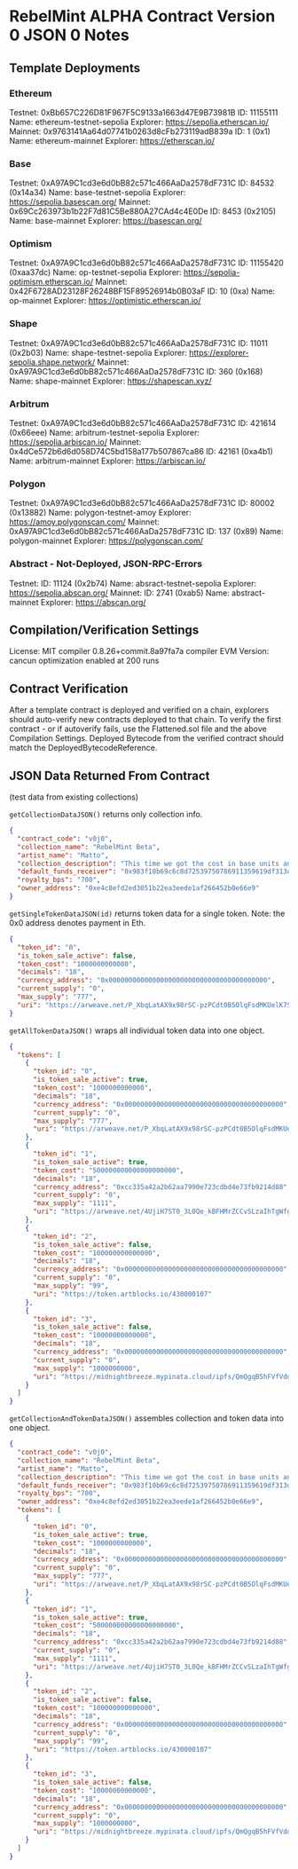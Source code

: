 # RebelMint ALPHA Contract Version 0 JSON 0 Notes 

## Template Deployments
### Ethereum
Testnet: 0xBb657C226D81F967F5C9133a1663d47E9B73981B
  ID: 11155111
  Name: ethereum-testnet-sepolia
  Explorer: https://sepolia.etherscan.io/
Mainnet: 0x9763141Aa64d07741b0263d8cFb273119adB839a
  ID: 1 (0x1)
  Name: ethereum-mainnet
  Explorer: https://etherscan.io/


### Base
Testnet: 0xA97A9C1cd3e6d0bB82c571c466AaDa2578dF731C
  ID: 84532 (0x14a34)
  Name: base-testnet-sepolia
  Explorer: https://sepolia.basescan.org/
Mainnet: 0x69Cc263973b1b22F7d81C5Be880A27CAd4c4E0De
  ID: 8453 (0x2105)
  Name: base-mainnet
  Explorer: https://basescan.org/


### Optimism
Testnet: 0xA97A9C1cd3e6d0bB82c571c466AaDa2578dF731C
  ID: 11155420 (0xaa37dc)
  Name: op-testnet-sepolia
  Explorer: https://sepolia-optimism.etherscan.io/
Mainnet: 0x42F6728AD23128F26248BF15F89526914b0B03aF
  ID: 10 (0xa)
  Name: op-mainnet
  Explorer: https://optimistic.etherscan.io/


### Shape
Testnet: 0xA97A9C1cd3e6d0bB82c571c466AaDa2578dF731C
  ID: 11011 (0x2b03)
  Name: shape-testnet-sepolia
  Explorer: https://explorer-sepolia.shape.network/
Mainnet: 0xA97A9C1cd3e6d0bB82c571c466AaDa2578dF731C
  ID: 360 (0x168)
  Name: shape-mainnet
  Explorer: https://shapescan.xyz/


### Arbitrum 
Testnet: 0xA97A9C1cd3e6d0bB82c571c466AaDa2578dF731C
  ID: 421614 (0x66eee)
  Name: arbitrum-testnet-sepolia
  Explorer: https://sepolia.arbiscan.io/
Mainnet: 0x4dCe572b6d6d058D74C5bd158a177b507867ca86
  ID: 42161 (0xa4b1)
  Name: arbitrum-mainnet
  Explorer: https://arbiscan.io/


### Polygon 
Testnet: 0xA97A9C1cd3e6d0bB82c571c466AaDa2578dF731C
  ID: 80002 (0x13882)
  Name: polygon-testnet-amoy
  Explorer: https://amoy.polygonscan.com/
Mainnet: 0xA97A9C1cd3e6d0bB82c571c466AaDa2578dF731C
  ID: 137 (0x89)
  Name: polygon-mainnet
  Explorer: https://polygonscan.com/


### Abstract - Not-Deployed, JSON-RPC-Errors
Testnet:
  ID: 11124 (0x2b74)
  Name: absract-testnet-sepolia
  Explorer: https://sepolia.abscan.org/
Mainnet:
  ID: 2741 (0xab5)
  Name: abstract-mainnet
  Explorer: https://abscan.org/


## Compilation/Verification Settings
License: MIT
compiler 0.8.26+commit.8a97fa7a
compiler EVM Version: cancun
optimization enabled at 200 runs


## Contract Verification
After a template contract is deployed and verified on a chain, explorers should auto-verify new contracts deployed to that chain.
To verify the first contract - or if autoverify fails, use the Flattened.sol file and the above Compilation Settings.
Deployed Bytecode from the verified contract should match the DeployedBytecodeReference.

## JSON Data Returned From Contract
(test data from existing collections)

`getCollectionDataJSON()` returns only collection info.

```json
{
  "contract_code": "v0j0",
  "collection_name": "RebelMint Beta",
  "artist_name": "Matto",
  "collection_description": "This time we got the cost in base units and decimals in the returned JSON.",
  "default_funds_receiver": "0x983f10b69c6c8d72539750786911359619df313d",
  "royalty_bps": "700",
  "owner_address": "0xe4c8efd2ed3051b22ea3eede1af266452b0e66e9"
}
```

`getSingleTokenDataJSON(id)` returns token data for a single token. Note: the 0x0 address denotes payment in Eth.

```json
{
  "token_id": "0",
  "is_token_sale_active": false,
  "token_cost": "1000000000000",
  "decimals": "18",
  "currency_address": "0x0000000000000000000000000000000000000000",
  "current_supply": "0",
  "max_supply": "777",
  "uri": "https://arweave.net/P_XbqLatAX9x98rSC-pzPCdt0B5OlqFsdMKUelK7SWY"
}
```

`getAllTokenDataJSON()` wraps all individual token data into one object.

```json
{
  "tokens": [
    {
      "token_id": "0",
      "is_token_sale_active": true,
      "token_cost": "1000000000000",
      "decimals": "18",
      "currency_address": "0x0000000000000000000000000000000000000000",
      "current_supply": "0",
      "max_supply": "777",
      "uri": "https://arweave.net/P_XbqLatAX9x98rSC-pzPCdt0B5OlqFsdMKUelK7SWY"
    },
    {
      "token_id": "1",
      "is_token_sale_active": true,
      "token_cost": "500000000000000000000",
      "decimals": "18",
      "currency_address": "0xcc335a42a2b62aa7990e723cdbd4e73fb9214d88",
      "current_supply": "0",
      "max_supply": "1111",
      "uri": "https://arweave.net/4UjiH7ST0_3L0Qe_kBFHMrZCCvSLzaIhTgWfgoyi7gk"
    },
    {
      "token_id": "2",
      "is_token_sale_active": false,
      "token_cost": "100000000000000",
      "decimals": "18",
      "currency_address": "0x0000000000000000000000000000000000000000",
      "current_supply": "0",
      "max_supply": "99",
      "uri": "https://token.artblocks.io/430000107"
    },
    {
      "token_id": "3",
      "is_token_sale_active": false,
      "token_cost": "10000000000000",
      "decimals": "18",
      "currency_address": "0x0000000000000000000000000000000000000000",
      "current_supply": "0",
      "max_supply": "1000000000",
      "uri": "https://midnightbreeze.mypinata.cloud/ipfs/QmQgqB5hFVfVddk7BpA2vfW1MyaFhHrZpvjKyc3DKpM3iv/1199"
    }
  ]
}
```

`getCollectionAndTokenDataJSON()` assembles collection and token data into one object.

```json
{
  "contract_code": "v0j0",
  "collection_name": "RebelMint Beta",
  "artist_name": "Matto",
  "collection_description": "This time we got the cost in base units and decimals in the returned JSON.",
  "default_funds_receiver": "0x983f10b69c6c8d72539750786911359619df313d",
  "royalty_bps": "700",
  "owner_address": "0xe4c8efd2ed3051b22ea3eede1af266452b0e66e9",
  "tokens": [
    {
      "token_id": "0",
      "is_token_sale_active": true,
      "token_cost": "1000000000000",
      "decimals": "18",
      "currency_address": "0x0000000000000000000000000000000000000000",
      "current_supply": "0",
      "max_supply": "777",
      "uri": "https://arweave.net/P_XbqLatAX9x98rSC-pzPCdt0B5OlqFsdMKUelK7SWY"
    },
    {
      "token_id": "1",
      "is_token_sale_active": true,
      "token_cost": "500000000000000000000",
      "decimals": "18",
      "currency_address": "0xcc335a42a2b62aa7990e723cdbd4e73fb9214d88",
      "current_supply": "0",
      "max_supply": "1111",
      "uri": "https://arweave.net/4UjiH7ST0_3L0Qe_kBFHMrZCCvSLzaIhTgWfgoyi7gk"
    },
    {
      "token_id": "2",
      "is_token_sale_active": false,
      "token_cost": "100000000000000",
      "decimals": "18",
      "currency_address": "0x0000000000000000000000000000000000000000",
      "current_supply": "0",
      "max_supply": "99",
      "uri": "https://token.artblocks.io/430000107"
    },
    {
      "token_id": "3",
      "is_token_sale_active": false,
      "token_cost": "10000000000000",
      "decimals": "18",
      "currency_address": "0x0000000000000000000000000000000000000000",
      "current_supply": "0",
      "max_supply": "1000000000",
      "uri": "https://midnightbreeze.mypinata.cloud/ipfs/QmQgqB5hFVfVddk7BpA2vfW1MyaFhHrZpvjKyc3DKpM3iv/1199"
    }
  ]
}
```

